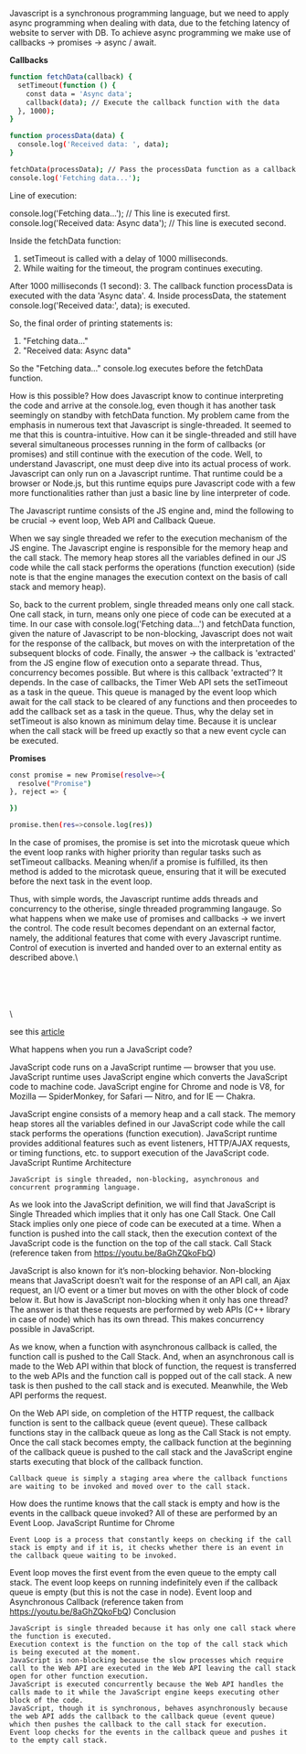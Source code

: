Javascript is a synchronous programming language, but we need to apply async programming when dealing with data, due to the fetching latency of website to server with DB.
To achieve async programming we make use of callbacks -> promises -> async / await.


**Callbacks**

```sh
function fetchData(callback) {
  setTimeout(function () {
    const data = 'Async data';
    callback(data); // Execute the callback function with the data
  }, 1000);
}

function processData(data) {
  console.log('Received data: ', data);
}

fetchData(processData); // Pass the processData function as a callback
console.log('Fetching data...');
```

Line of execution:

console.log('Fetching data...'); // This line is executed first.
console.log('Received data: Async data'); // This line is executed second.


Inside the fetchData function:
1. setTimeout is called with a delay of 1000 milliseconds.
2. While waiting for the timeout, the program continues executing.

After 1000 milliseconds (1 second):
3. The callback function processData is executed with the data 'Async data'.
4. Inside processData, the statement console.log('Received data:', data); is executed.

So, the final order of printing statements is:
1. "Fetching data..."
2. "Received data: Async data"

So the "Fetching data..." console.log executes before the fetchData function.

How is this possible? How does Javascript know to continue interpreting the code and arrive at the console.log, even though it has another task seemingly on standby with fetchData function.
My problem came from the emphasis in numerous text that Javascript is single-threaded. It seemed to me that this is countra-intuitive. How can it be single-threaded and still have several simultaneous processes running in the form of callbacks (or promises) and still continue with the execution of the code. Well, to understand Javascript, one must deep dive into its actual process of work. Javascript can only run on a Javascript runtime. That runtime could be a browser or Node.js, but this runtime equips pure Javascript code with a few more functionalities rather than just a basic line by line interpreter of code.

The Javascript runtime consists of the JS engine and, mind the following to be crucial -> event loop, Web API and Callback Queue.

When we say single threaded we refer to the execution mechanism of the JS engine. The Javascript engine is responsible for the  memory heap and the call stack. The memory heap stores all the variables defined in our JS code while the call stack performs the operations (function execution) (side note is that the engine manages the execution context on the basis of call stack and memory heap). 

So, back to the current problem, single threaded means only one call stack. One call stack, in turn, means only one piece of code can be executed at a time. In our case with console.log('Fetching data...') and fetchData function, given the nature of Javascript to be non-blocking, Javascript does not wait for the response of the callback, but moves on with the interpretation of the subsequent blocks of code.
Finally, the answer -> the callback is 'extracted' from the JS engine flow of execution onto a separate thread. Thus, concurrency becomes possible. 
But where is this callback 'extracted'? 
It depends. 
In the case of callbacks, the Timer Web API sets the setTimeout as a task in the queue. This queue is managed by the event loop which await for the call stack to be cleared of any functions and then proceedes to add the callback set as a task in the queue. Thus, why the delay set in setTimeout is also known as minimum delay time. Because it is unclear when the call stack will be freed up exactly so that a new event cycle can be executed.

**Promises**

```sh
const promise = new Promise(resolve=>{
  resolve("Promise")
}, reject => {

})

promise.then(res=>console.log(res))
```

In the case of promises, the promise is set into the microtask queue which the event loop ranks with higher priority than regular tasks such as setTimeout callbacks. Meaning when/if a promise is fulfilled, its then method is added to the microtask queue, ensuring that it will be executed before the next task in the event loop.

Thus, with simple words, the Javascript runtime adds threads and concurrency to the otherise, single threaded programming langauge.
So what happens when we make use of promises and callbacks -> we invert the control. The code result becomes dependant on an external factor, namely, the additional features that come with every Javascript runtime. Control of execution is inverted and handed over to an external entity as described above.\

\
\
\
\
\


see this [article](https://medium.com/@monuchaudhary/single-threaded-non-blocking-asynchronous-and-concurrent-nature-of-javascript-a0d5483bcf4c)

What happens when you run a JavaScript code?

JavaScript code runs on a JavaScript runtime — browser that you use. JavaScript runtime uses JavaScript engine which converts the JavaScript code to machine code. JavaScript engine for Chrome and node is V8, for Mozilla — SpiderMonkey, for Safari — Nitro, and for IE — Chakra.

JavaScript engine consists of a memory heap and a call stack. The memory heap stores all the variables defined in our JavaScript code while the call stack performs the operations (function execution). JavaScript runtime provides additional features such as event listeners, HTTP/AJAX requests, or timing functions, etc. to support execution of the JavaScript code.
JavaScript Runtime Architecture

    JavaScript is single threaded, non-blocking, asynchronous and concurrent programming language.

As we look into the JavaScript definition, we will find that JavaScript is Single Threaded which implies that it only has one Call Stack. One Call Stack implies only one piece of code can be executed at a time. When a function is pushed into the call stack, then the execution context of the JavaScript code is the function on the top of the call stack.
Call Stack (reference taken from https://youtu.be/8aGhZQkoFbQ)

JavaScript is also known for it’s non-blocking behavior. Non-blocking means that JavaScript doesn’t wait for the response of an API call, an Ajax request, an I/O event or a timer but moves on with the other block of code below it. But how is JavaScript non-blocking when it only has one thread? The answer is that these requests are performed by web APIs (C++ library in case of node) which has its own thread. This makes concurrency possible in JavaScript.

As we know, when a function with asynchronous callback is called, the function call is pushed to the Call Stack. And, when an asynchronous call is made to the Web API within that block of function, the request is transferred to the web APIs and the function call is popped out of the call stack. A new task is then pushed to the call stack and is executed. Meanwhile, the Web API performs the request.

On the Web API side, on completion of the HTTP request, the callback function is sent to the callback queue (event queue). These callback functions stay in the callback queue as long as the Call Stack is not empty. Once the call stack becomes empty, the callback function at the beginning of the callback queue is pushed to the call stack and the JavaScript engine starts executing that block of the callback function.

    Callback queue is simply a staging area where the callback functions are waiting to be invoked and moved over to the call stack.

How does the runtime knows that the call stack is empty and how is the events in the callback queue invoked? All of these are performed by an Event Loop.
JavaScript Runtime for Chrome

    Event Loop is a process that constantly keeps on checking if the call stack is empty and if it is, it checks whether there is an event in the callback queue waiting to be invoked.

Event loop moves the first event from the even queue to the empty call stack. The event loop keeps on running indefinitely even if the callback queue is empty (but this is not the case in node).
Event loop and Asynchronous Callback (reference taken from https://youtu.be/8aGhZQkoFbQ)
Conclusion

    JavaScript is single threaded because it has only one call stack where the function is executed.
    Execution context is the function on the top of the call stack which is being executed at the moment.
    JavaScript is non-blocking because the slow processes which require call to the Web API are executed in the Web API leaving the call stack open for other function execution.
    JavaScript is executed concurrently because the Web API handles the calls made to it while the JavaScript engine keeps executing other block of the code.
    JavaScript, though it is synchronous, behaves asynchronously because the web API adds the callback to the callback queue (event queue) which then pushes the callback to the call stack for execution.
    Event loop checks for the events in the callback queue and pushes it to the empty call stack.

